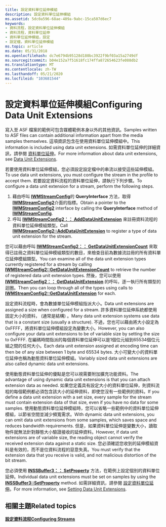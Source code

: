 ```yaml
---
title: 設定資料單位延伸模組
description: 設定資料單位延伸模組
ms.assetid: 5dc0a596-68ae-409a-9abc-15ca507d6ec7
keywords:
- 資料流程，設定資料單位延伸模組
- 資料流程，資料單位延伸
- 資料單位延伸模組，設定
- 設定檔，資料單位延伸模組
ms.topic: article
ms.date: 05/31/2018
ms.openlocfilehash: dc7e6794b95128d180bc3922f9bf03a15a2749df
ms.sourcegitcommit: b04e152a7f51618fc174ffa872654623fe088db2
ms.translationtype: MT
ms.contentlocale: zh-TW
ms.lasthandoff: 05/21/2020
ms.locfileid: "103681544"
---
```

# <a name="configuring-data-unit-extensions"></a><span data-ttu-id="f0837-107">設定資料單位延伸模組</span><span class="sxs-lookup"><span data-stu-id="f0837-107">Configuring Data Unit Extensions</span></span>

<span data-ttu-id="f0837-108">寫入至 ASF 檔案的範例可包含媒體範例本身以外的其他資訊。</span><span class="sxs-lookup"><span data-stu-id="f0837-108">Samples written to ASF files can contain additional information apart from the media samples themselves.</span></span> <span data-ttu-id="f0837-109">這項資訊包含在使用資料單位延伸模組中。</span><span class="sxs-lookup"><span data-stu-id="f0837-109">This information is included using data unit extensions.</span></span> <span data-ttu-id="f0837-110">如需資料單位延伸的詳細資訊，請參閱 [資料單位延伸](data-unit-extensions.md)。</span><span class="sxs-lookup"><span data-stu-id="f0837-110">For more information about data unit extensions, see [Data Unit Extensions](data-unit-extensions.md).</span></span>

<span data-ttu-id="f0837-111">若要使用資料單位延伸模組，您必須設定設定檔中的串流以接受這些延伸模組。</span><span class="sxs-lookup"><span data-stu-id="f0837-111">To use data unit extensions, you must configure the stream in the profile to accept them.</span></span> <span data-ttu-id="f0837-112">若要設定資料流程的資料單位延伸，請執行下列步驟。</span><span class="sxs-lookup"><span data-stu-id="f0837-112">To configure a data unit extension for a stream, perform the following steps.</span></span>

1.  <span data-ttu-id="f0837-113">藉由呼叫 [**IWMStreamConfig**](/previous-versions/windows/desktop/api/wmsdkidl/nn-wmsdkidl-iwmstreamconfig)的 **QueryInterface** 方法，取得 [**IWMStreamConfig2**](/previous-versions/windows/desktop/api/wmsdkidl/nn-wmsdkidl-iwmstreamconfig2)介面的指標。</span><span class="sxs-lookup"><span data-stu-id="f0837-113">Obtain a pointer to the [**IWMStreamConfig2**](/previous-versions/windows/desktop/api/wmsdkidl/nn-wmsdkidl-iwmstreamconfig2) interface by calling the **QueryInterface** method of [**IWMStreamConfig**](/previous-versions/windows/desktop/api/wmsdkidl/nn-wmsdkidl-iwmstreamconfig).</span></span>
2.  <span data-ttu-id="f0837-114">呼叫 [**IWMStreamConfig2：： AddDataUnitExtension**](/previous-versions/windows/desktop/api/Wmsdkidl/nf-wmsdkidl-iwmstreamconfig2-adddataunitextension) 來註冊資料流程的資料單位延伸模組類型。</span><span class="sxs-lookup"><span data-stu-id="f0837-114">Call [**IWMStreamConfig2::AddDataUnitExtension**](/previous-versions/windows/desktop/api/Wmsdkidl/nf-wmsdkidl-iwmstreamconfig2-adddataunitextension) to register a type of data unit extension for the stream.</span></span>

<span data-ttu-id="f0837-115">您可以藉由呼叫 [**IWMStreamConfig2：： GetDataUnitExtensionCount**](/previous-versions/windows/desktop/api/wmsdkidl/nf-wmsdkidl-iwmstreamconfig2-getdataunitextensioncount) 來取得已註冊之資料單位延伸模組類型的數目，來檢查目前為數據流註冊的所有資料單位延伸模組類型。</span><span class="sxs-lookup"><span data-stu-id="f0837-115">You can examine all of the data unit extension types currently registered for a stream by calling [**IWMStreamConfig2::GetDataUnitExtensionCount**](/previous-versions/windows/desktop/api/wmsdkidl/nf-wmsdkidl-iwmstreamconfig2-getdataunitextensioncount) to retrieve the number of registered data unit extension types.</span></span> <span data-ttu-id="f0837-116">然後，您可以使用 [**IWMStreamConfig2：： GetDataUnitExtension**](/previous-versions/windows/desktop/api/Wmsdkidl/nf-wmsdkidl-iwmstreamconfig2-getdataunitextension) 的呼叫，逐一執行所有類型的迴圈。</span><span class="sxs-lookup"><span data-stu-id="f0837-116">Then you can loop through all of the types using calls to [**IWMStreamConfig2::GetDataUnitExtension**](/previous-versions/windows/desktop/api/Wmsdkidl/nf-wmsdkidl-iwmstreamconfig2-getdataunitextension) for each.</span></span>

<span data-ttu-id="f0837-117">設定資料流程時，會為數據單位延伸模組指派大小。</span><span class="sxs-lookup"><span data-stu-id="f0837-117">Data unit extensions are assigned a size when configured for a stream.</span></span> <span data-ttu-id="f0837-118">許多資料單位延伸系統都使用固定大小的資料， (通常是結構) 。</span><span class="sxs-lookup"><span data-stu-id="f0837-118">Many data unit extension systems use data that is a constant size (usually a structure).</span></span> <span data-ttu-id="f0837-119">不過，您也可以藉由將大小設定為0xFFFF，將資料單位延伸模組設定為變數大小。</span><span class="sxs-lookup"><span data-stu-id="f0837-119">However, you can also configure your data unit extensions to be of variable size by setting the size to 0xFFFF.</span></span> <span data-ttu-id="f0837-120">在編碼時間指派的每個資料單位延伸可以是1個位元組到65534個位元組之間的任何大小。</span><span class="sxs-lookup"><span data-stu-id="f0837-120">Each data unit extension assigned at encoding time can then be of any size between 1 byte and 65534 bytes.</span></span> <span data-ttu-id="f0837-121">大小可變大小的資料單位延伸也稱為動態資料單位延伸模組。</span><span class="sxs-lookup"><span data-stu-id="f0837-121">Variably sized data unit extensions are also called dynamic data unit extensions.</span></span>

<span data-ttu-id="f0837-122">使用動態資料單位延伸的優點是您可以視需要附加擴充功能資料。</span><span class="sxs-lookup"><span data-stu-id="f0837-122">The advantage of using dynamic data unit extensions is that you can attach extension data as needed.</span></span> <span data-ttu-id="f0837-123">如果您定義具有設定大小的資料單位延伸，則資料流程的每個範例都必須包含該大小的延伸資料，即使您沒有一些範例的資料。</span><span class="sxs-lookup"><span data-stu-id="f0837-123">If you define a data unit extension with a set size, every sample for the stream must contain extension data of that size, even if you have no data for some samples.</span></span> <span data-ttu-id="f0837-124">使用動態資料單位延伸模組時，您可以省略一些範例中的資料單位延伸模組，以節省空間並減少頻寬需求。</span><span class="sxs-lookup"><span data-stu-id="f0837-124">With dynamic data unit extensions, you can omit data unit extensions from some samples, which saves space and reduces bandwidth requirements.</span></span> <span data-ttu-id="f0837-125">但是，如果資料單位延伸是變數大小，讀取物件就無法針對靜態大小驗證接收的延伸資料。</span><span class="sxs-lookup"><span data-stu-id="f0837-125">However, if data unit extensions are of variable size, the reading object cannot verify the received extension data against a static size.</span></span> <span data-ttu-id="f0837-126">您必須確認您收到的延伸模組資料是有效的，而不是位資料流程的惡意失真。</span><span class="sxs-lookup"><span data-stu-id="f0837-126">You must verify that the extension data that you receive is valid, and not malicious distortion of the bit stream.</span></span>

<span data-ttu-id="f0837-127">您必須使用 [**INSSBuffer3：： SetProperty**](/previous-versions/windows/desktop/api/Wmsbuffer/nf-wmsbuffer-inssbuffer3-setproperty) 方法，在範例上設定個別的資料單位延伸。</span><span class="sxs-lookup"><span data-stu-id="f0837-127">Individual data unit extensions must be set on samples by using the [**INSSBuffer3::SetProperty**](/previous-versions/windows/desktop/api/Wmsbuffer/nf-wmsbuffer-inssbuffer3-setproperty) method.</span></span> <span data-ttu-id="f0837-128">如需詳細資訊，請參閱 [設定資料單位延伸](setting-data-unit-extensions.md)。</span><span class="sxs-lookup"><span data-stu-id="f0837-128">For more information, see [Setting Data Unit Extensions](setting-data-unit-extensions.md).</span></span>

## <a name="related-topics"></a><span data-ttu-id="f0837-129">相關主題</span><span class="sxs-lookup"><span data-stu-id="f0837-129">Related topics</span></span>

<dl> <dt>

[<span data-ttu-id="f0837-130">**設定資料流程**</span><span class="sxs-lookup"><span data-stu-id="f0837-130">**Configuring Streams**</span></span>](configuring-streams.md)
</dt> </dl>

 

 




